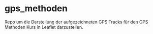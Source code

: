 # gps_methoden

Repo um die Darstellung der aufgezeichneten GPS Tracks für den GPS Methoden Kurs in Leaflet darzustellen.
